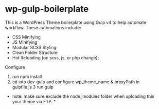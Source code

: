 # wp-gulp-boilerplate

This is a WordPress Theme boilerplate using Gulp v4 to help automate workflow. These automations include:
- CSS Minifying
- JS Minifying
- Modular SCSS Styling
- Clean Folder Structure
- Hot Reloading (on scss, js, or php change);

Configure

1. run npm install
2. cd into dev-gulp and configure wp_theme_name & proxyPath in gulpfile.js
3 run gulp

* note: make sure exclude the node_modules folder when uploading this your theme via FTP. *
